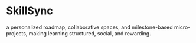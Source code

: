 # SkillSync
a personalized roadmap, collaborative spaces, and milestone-based micro-projects, making learning structured, social, and rewarding.
